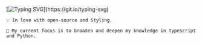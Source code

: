 [![Typing SVG](https://readme-typing-svg.demolab.com?font=Raleway&size=24&pause=1000&color=FAEDCD&center=true&width=435&lines=Hey+I'm+Shirin!;A+React+developer;Nice+to+meet+you.)](https://git.io/typing-svg)


    💡 In love with open-source and Styling.

    🔭 My current focus is to broaden and deepen my knowledge in TypeScript and Python.
   
   
